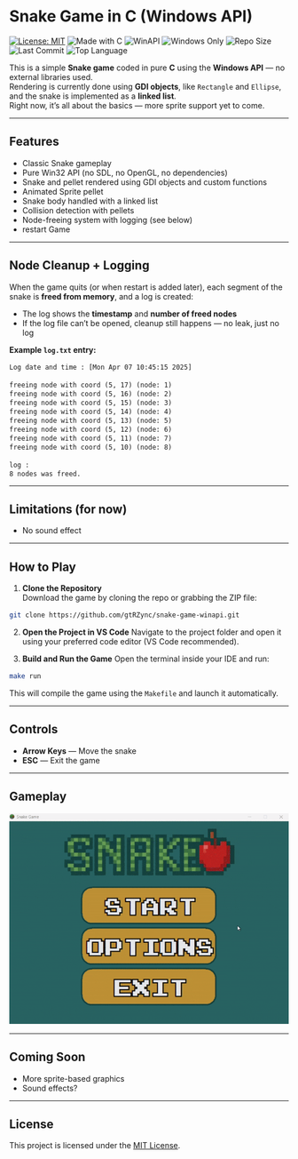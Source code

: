 # Snake Game in C (Windows API)

[![License: MIT](https://img.shields.io/badge/License-MIT-yellow.svg)](LICENSE)
![Made with C](https://img.shields.io/badge/Made%20with-C-00599C.svg)
![WinAPI](https://img.shields.io/badge/WinAPI-Native-blue.svg)
![Windows Only](https://img.shields.io/badge/Windows-Only-red.svg?logo=windows&logoColor=white)
![Repo Size](https://img.shields.io/github/repo-size/gtrZync/snake-game-winapi?color=orange)
![Last Commit](https://img.shields.io/github/last-commit/gtrZync/snake-game-winapi?color=ff69b4)
![Top Language](https://img.shields.io/github/languages/top/gtrZync/snake-game-winapi?color=gold)




This is a simple **Snake game** coded in pure **C** using the **Windows API** — no external libraries used.  
Rendering is currently done using **GDI objects**, like `Rectangle` and `Ellipse`, and the snake is implemented as a **linked list**.  
Right now, it’s all about the basics — more sprite support yet to come.

---

## Features

- Classic Snake gameplay
- Pure Win32 API (no SDL, no OpenGL, no dependencies)
- Snake and pellet rendered using GDI objects and custom functions
- Animated Sprite pellet
- Snake body handled with a linked list
- Collision detection with pellets
- Node-freeing system with logging (see below)
- restart Game

---

## Node Cleanup + Logging

When the game quits (or when restart is added later), each segment of the snake is **freed from memory**, and a log is created:

- The log shows the **timestamp** and **number of freed nodes**
- If the log file can’t be opened, cleanup still happens — no leak, just no log

**Example `log.txt` entry:**
```
Log date and time : [Mon Apr 07 10:45:15 2025]

freeing node with coord (5, 17) (node: 1)
freeing node with coord (5, 16) (node: 2)
freeing node with coord (5, 15) (node: 3)
freeing node with coord (5, 14) (node: 4)
freeing node with coord (5, 13) (node: 5)
freeing node with coord (5, 12) (node: 6)
freeing node with coord (5, 11) (node: 7)
freeing node with coord (5, 10) (node: 8)

log :
8 nodes was freed.
```

---

## Limitations (for now)

- No sound effect

---

## How to Play

1. **Clone the Repository**  
   Download the game by cloning the repo or grabbing the ZIP file:
```bash
git clone https://github.com/gtRZync/snake-game-winapi.git
```

2. **Open the Project in VS Code**
   Navigate to the project folder and open it using your preferred code editor (VS Code recommended).

3. **Build and Run the Game**
   Open the terminal inside your IDE and run:

```bash
make run
```

   This will compile the game using the `Makefile` and launch it automatically.


---

## Controls

- **Arrow Keys** — Move the snake
- **ESC** — Exit the game

---

## Gameplay

![Snake Game](resources/demo/gameplay_v5.gif)  

---

## Coming Soon

- More sprite-based graphics
- Sound effects?

---

## License

This project is licensed under the [MIT License](LICENSE).
